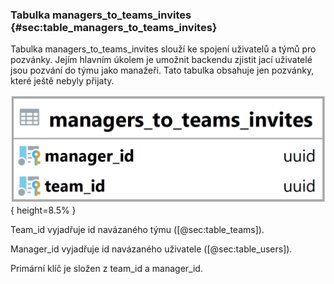 
### Tabulka managers_to_teams_invites {#sec:table_managers_to_teams_invites}

Tabulka managers_to_teams_invites slouží ke spojení uživatelů a týmů pro pozvánky.
Jejím hlavním úkolem je umožnit backendu zjistit jací uživatelé jsou pozvání do týmu jako manažeři.
Tato tabulka obsahuje jen pozvánky, které ještě nebyly přijaty.

![Tabulka managers_to_teams_invites](../../../pictures/databaze/managers_to_teams_invites.png){ height=8.5% }

Team_id vyjadřuje id navázaného týmu ([@sec:table_teams]).

Manager_id vyjadřuje id navázaného uživatele ([@sec:table_users]).

Primární klíč je složen z team_id a manager_id.


